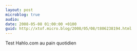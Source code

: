```yaml
---
layout: post
microblog: true
audio: 
date: 2008-05-08 01:00:00 +0100
guid: http://xtof.micro.blog/2008/05/08/t806238194.html
---
```

Test Hahlo.com au pain quotidien
